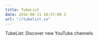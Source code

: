 ```yaml
---
title: TubeList
date: 2016-06-11 10:57:00 Z
url: "//tubelist.co"
---
```


TubeList: Discover new YouTube channels